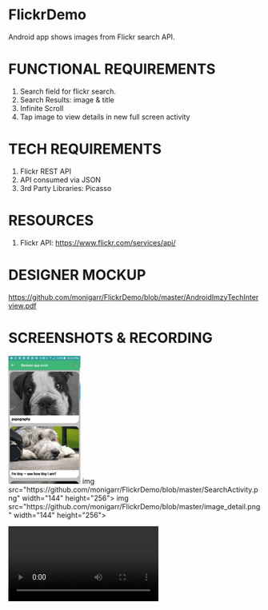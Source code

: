 # FlickrDemo

Android app shows images from Flickr search API.

# FUNCTIONAL REQUIREMENTS #

1. Search field for flickr search.
2. Search Results: image & title
3. Infinite Scroll
4. Tap image to view details in new full screen activity

# TECH REQUIREMENTS #
1. Flickr REST API
2. API consumed via JSON
3. 3rd Party Libraries: Picasso

# RESOURCES #
1. Flickr API: https://www.flickr.com/services/api/

# DESIGNER MOCKUP #
https://github.com/monigarr/FlickrDemo/blob/master/AndroidImzyTechInterview.pdf

# SCREENSHOTS & RECORDING #
<img src="https://github.com/monigarr/FlickrDemo/blob/master/MainActivity.png" width="144" height="256">
img src="https://github.com/monigarr/FlickrDemo/blob/master/SearchActivity.png" width="144" height="256">
img src="https://github.com/monigarr/FlickrDemo/blob/master/image_detail.png" width="144" height="256">


![ScreenRecording](https://github.com/monigarr/FlickrDemo/blob/master/device-2016-09-15-222242.mp4)

